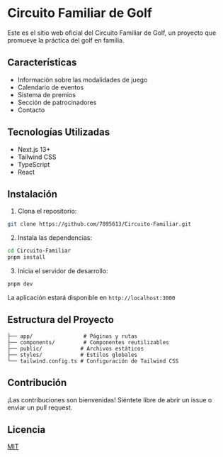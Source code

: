# Circuito Familiar de Golf

Este es el sitio web oficial del Circuito Familiar de Golf, un proyecto que promueve la práctica del golf en familia.

## Características

- Información sobre las modalidades de juego
- Calendario de eventos
- Sistema de premios
- Sección de patrocinadores
- Contacto

## Tecnologías Utilizadas

- Next.js 13+
- Tailwind CSS
- TypeScript
- React

## Instalación

1. Clona el repositorio:
```bash
git clone https://github.com/7895613/Circuito-Familiar.git
```

2. Instala las dependencias:
```bash
cd Circuito-Familiar
pnpm install
```

3. Inicia el servidor de desarrollo:
```bash
pnpm dev
```

La aplicación estará disponible en `http://localhost:3000`

## Estructura del Proyecto

```
├── app/                # Páginas y rutas
├── components/         # Componentes reutilizables
├── public/            # Archivos estáticos
├── styles/            # Estilos globales
└── tailwind.config.ts # Configuración de Tailwind CSS
```

## Contribución

¡Las contribuciones son bienvenidas! Siéntete libre de abrir un issue o enviar un pull request.

## Licencia

[MIT](LICENSE)
